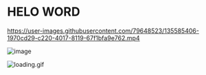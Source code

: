 # HELO WORD 

https://user-images.githubusercontent.com/79648523/135585406-1970cd29-c220-4017-8119-67f1bfa9e762.mp4

![image](https://user-images.githubusercontent.com/79648523/135581056-7bdecf13-ac33-438d-a4d6-2e6b164afd6e.png)


![loading.gif](https://user-images.githubusercontent.com/79648523/135584024-6ed126f1-63e2-4f77-a98f-c9df4f54420e.gif)

